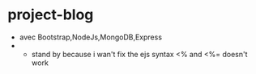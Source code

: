 
# project-blog
- avec Bootstrap,NodeJs,MongoDB,Express
- - stand by because i wan't fix the ejs syntax <% and <%= doesn't work
